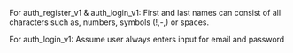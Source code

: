 For auth_register_v1 & auth_login_v1:
    First and last names can consist of all characters such as,
    numbers, symbols (!,-,) or spaces.

For auth_login_v1:
    Assume user always enters input for email and password